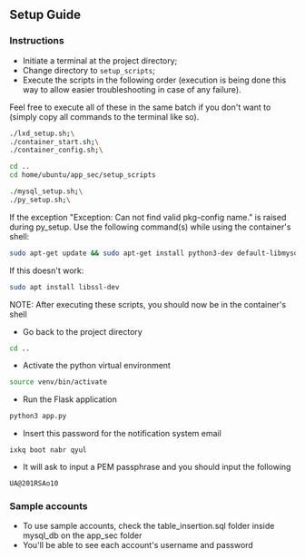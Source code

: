 ## Setup Guide

### Instructions

- Initiate a terminal at the project directory;
- Change directory to ```setup_scripts```;
- Execute the scripts in the following order (execution is being done this way to allow easier troubleshooting in case of any failure).

Feel free to execute all of these in the same batch if you don't want to (simply copy all commands to the terminal like so).

```bash 
./lxd_setup.sh;\
./container_start.sh;\
./container_config.sh;\

cd ..
cd home/ubuntu/app_sec/setup_scripts

./mysql_setup.sh;\
./py_setup.sh;\
```

If the exception "Exception: Can not find valid pkg-config name." is raised during py_setup. Use the following command(s) while using the container's shell:

```bash
sudo apt-get update && sudo apt-get install python3-dev default-libmysqlclient-dev
```

If this doesn't work:

```bash
sudo apt install libssl-dev
```

NOTE: After executing these scripts, you should now be in the container's shell

- Go back to the project directory
```bash
cd ..
```

- Activate the python virtual environment
```bash
source venv/bin/activate
```

- Run the Flask application
```bash
python3 app.py
```

- Insert this password for the notification system email
```
ixkq boot nabr qyul
```

- It will ask to input a PEM passphrase and you should input the following
```
UA@201RSAo10
```

### Sample accounts

- To use sample accounts, check the table_insertion.sql folder inside mysql_db on the app_sec folder
- You'll be able to see each account's username and password

